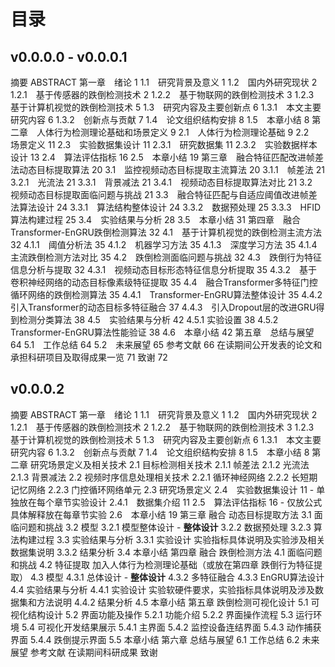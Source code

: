 # 目录
## v0.0.0.0 - v0.0.0.1
摘要
ABSTRACT
第一章　绪论	1
1.1　研究背景及意义	1
1.2　国内外研究现状	2
1.2.1　基于传感器的跌倒检测技术	2
1.2.2　基于物联网的跌倒检测技术	3
1.2.3　基于计算机视觉的跌倒检测技术	5
1.3　研究内容及主要创新点	6
1.3.1　本文主要研究内容	6
1.3.2　创新点与贡献	7
1.4　论文组织结构安排	8
1.5　本章小结	8
第二章　人体行为检测理论基础和场景定义	9
2.1　人体行为检测理论基础	9
2.2　场景定义	11
2.3　实验数据集设计	11
2.3.1　研究数据集	11
2.3.2　实验数据样本设计	13
2.4　算法评估指标	16
2.5　本章小结	19
第三章　融合特征匹配改进帧差法动态目标提取算法	20
3.1　监控视频动态目标提取主流算法	20
3.1.1　帧差法	21
3.2.1　光流法	21
3.3.1　背景减法	21
3.4.1　视频动态目标提取算法对比	21
3.2　视频动态目标提取面临问题与挑战	21
3.3　融合特征匹配与自适应阈值改进帧差法算法设计	24
3.3.1　算法结构整体设计	24
3.3.2　数据预处理	25
3.3.3　HFID算法构建过程	25
3.4　实验结果与分析	28
3.5　本章小结	31
第四章　融合Transformer-EnGRU跌倒检测算法	32
4.1　基于计算机视觉的跌倒检测主流方法	32
4.1.1　阈值分析法	35
4.1.2　机器学习方法	35
4.1.3　深度学习方法	35
4.1.4　主流跌倒检测方法对比	35
4.2　跌倒检测面临问题与挑战	32
4.3　跌倒行为特征信息分析与提取	32
4.3.1　视频动态目标形态特征信息分析提取	35
4.3.2　基于卷积神经网络的动态目标像素级特征提取	35
4.4　融合Transformer多特征门控循环网络的跌倒检测算法	35
4.4.1　Transformer-EnGRU算法整体设计	35
4.4.2　引入Transformer的动态目标多特征融合	37
4.4.3　引入Dropout层的改进GRU得到检测分类算法	38
4.5　实验结果与分析	42
4.5.1  实验设置	38
4.5.2  Transformer-EnGRU算法性能验证	38
4.6　本章小结	42
第五章　总结与展望	64
5.1　工作总结	64
5.2　未来展望	65
参考文献	66
在读期间公开发表的论文和承担科研项目及取得成果一览	71
致谢	72
## v0.0.0.2
摘要
ABSTRACT
第一章　绪论	1
1.1　研究背景及意义	1
1.2　国内外研究现状	2
1.2.1　基于传感器的跌倒检测技术	2
1.2.2　基于物联网的跌倒检测技术	3
1.2.3　基于计算机视觉的跌倒检测技术	5
1.3　研究内容及主要创新点	6
1.3.1　本文主要研究内容	6
1.3.2　创新点与贡献	7
1.4　论文组织结构安排	8
1.5　本章小结	8
第二章 研究场景定义及相关技术
2.1 目标检测相关技术
2.1.1 帧差法
2.1.2 光流法
2.1.3 背景减法
2.2 视频时序信息处理相关技术
2.2.1 循环神经网络
2.2.2 长短期记忆网络
2.2.3 门控循环网络单元
2.3 研究场景定义
2.4　实验数据集设计	11 - 单独放在每个章节实验设计
2.4.1　数据集介绍	11
2.5　算法评估指标	16 - 仅放公式 具体解释放在每章节实验
2.6　本章小结	19
第三章 融合  动态目标提取方法
3.1 面临问题和挑战
3.2 模型
3.2.1 模型整体设计 - **整体设计**
3.2.2 数据预处理
3.2.3 算法构建过程
3.3 实验结果与分析
3.3.1 实验设计
实验指标具体说明及实验涉及相关数据集说明
3.3.2 结果分析
3.4 本章小结
第四章 融合  跌倒检测方法
4.1 面临问题和挑战
4.2 特征提取
加入人体行为检测理论基础（或放在第四章 跌倒行为特征提取）
4.3 模型
4.3.1 总体设计 - **整体设计**
4.3.2 多特征融合
4.3.3 EnGRU算法设计
4.4 实验结果与分析
4.4.1 实验设计
实验软硬件要求，实验指标具体说明及涉及数据集和方法说明
4.4.2 结果分析
4.5 本章小结
第五章 跌倒检测可视化设计
5.1 可视化结构设计
5.2 界面功能及操作
5.2.1 功能介绍
5.2.2 界面操作流程
5.3 运行环境
5.4 可视化开发结果展示
5.4.1 主界面
5.4.2 监控设备连结界面
5.4.3 动作捕获界面
5.4.4 跌倒提示界面
5.5 本章小结
第六章 总结与展望
6.1 工作总结
6.2 未来展望
参考文献
在读期间科研成果
致谢
